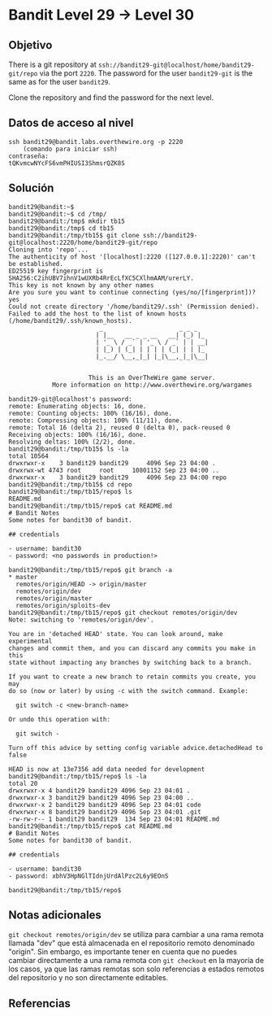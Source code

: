 # Bandit Level 29 → Level 30
## Objetivo
There is a git repository at `ssh://bandit29-git@localhost/home/bandit29-git/repo` via the port `2220`. The password for the user `bandit29-git` is the same as for the user `bandit29`.

Clone the repository and find the password for the next level.
## Datos de acceso al nivel
```
ssh bandit29@bandit.labs.overthewire.org -p 2220 
	(comando para iniciar ssh)
contraseña: 
tQKvmcwNYcFS6vmPHIUSI3ShmsrQZK8S
```
## Solución 
```pwd
bandit29@bandit:~$
bandit29@bandit:~$ cd /tmp/
bandit29@bandit:/tmp$ mkdir tb15 
bandit29@bandit:/tmp$ cd tb15
bandit29@bandit:/tmp/tb15$ git clone ssh://bandit29-git@localhost:2220/home/bandit29-git/repo
Cloning into 'repo'...
The authenticity of host '[localhost]:2220 ([127.0.0.1]:2220)' can't be established.
ED25519 key fingerprint is SHA256:C2ihUBV7ihnV1wUXRb4RrEcLfXC5CXlhmAAM/urerLY.
This key is not known by any other names
Are you sure you want to continue connecting (yes/no/[fingerprint])? yes
Could not create directory '/home/bandit29/.ssh' (Permission denied).
Failed to add the host to the list of known hosts (/home/bandit29/.ssh/known_hosts).
                         _                     _ _ _
                        | |__   __ _ _ __   __| (_) |_
                        | '_ \ / _` | '_ \ / _` | | __|
                        | |_) | (_| | | | | (_| | | |_
                        |_.__/ \__,_|_| |_|\__,_|_|\__|


                      This is an OverTheWire game server.
            More information on http://www.overthewire.org/wargames

bandit29-git@localhost's password:
remote: Enumerating objects: 16, done.
remote: Counting objects: 100% (16/16), done.
remote: Compressing objects: 100% (11/11), done.
remote: Total 16 (delta 2), reused 0 (delta 0), pack-reused 0
Receiving objects: 100% (16/16), done.
Resolving deltas: 100% (2/2), done.
bandit29@bandit:/tmp/tb15$ ls -la
total 10564
drwxrwxr-x    3 bandit29 bandit29     4096 Sep 23 04:00 .
drwxrwx-wt 4743 root     root     10801152 Sep 23 04:00 ..
drwxrwxr-x    3 bandit29 bandit29     4096 Sep 23 04:00 repo
bandit29@bandit:/tmp/tb15$ cd repo
bandit29@bandit:/tmp/tb15/repo$ ls
README.md
bandit29@bandit:/tmp/tb15/repo$ cat README.md
# Bandit Notes
Some notes for bandit30 of bandit.

## credentials

- username: bandit30
- password: <no passwords in production!>

bandit29@bandit:/tmp/tb15/repo$ git branch -a
* master
  remotes/origin/HEAD -> origin/master
  remotes/origin/dev
  remotes/origin/master
  remotes/origin/sploits-dev
bandit29@bandit:/tmp/tb15/repo$ git checkout remotes/origin/dev
Note: switching to 'remotes/origin/dev'.

You are in 'detached HEAD' state. You can look around, make experimental
changes and commit them, and you can discard any commits you make in this
state without impacting any branches by switching back to a branch.

If you want to create a new branch to retain commits you create, you may
do so (now or later) by using -c with the switch command. Example:

  git switch -c <new-branch-name>

Or undo this operation with:

  git switch -

Turn off this advice by setting config variable advice.detachedHead to false

HEAD is now at 13e7356 add data needed for development
bandit29@bandit:/tmp/tb15/repo$ ls -la
total 20
drwxrwxr-x 4 bandit29 bandit29 4096 Sep 23 04:01 .
drwxrwxr-x 3 bandit29 bandit29 4096 Sep 23 04:00 ..
drwxrwxr-x 2 bandit29 bandit29 4096 Sep 23 04:01 code
drwxrwxr-x 8 bandit29 bandit29 4096 Sep 23 04:01 .git
-rw-rw-r-- 1 bandit29 bandit29  134 Sep 23 04:01 README.md
bandit29@bandit:/tmp/tb15/repo$ cat README.md
# Bandit Notes
Some notes for bandit30 of bandit.

## credentials

- username: bandit30
- password: xbhV3HpNGlTIdnjUrdAlPzc2L6y9EOnS

bandit29@bandit:/tmp/tb15/repo$
```

## Notas adicionales
`git checkout remotes/origin/dev` se utiliza para cambiar a una rama remota llamada "dev" que está almacenada en el repositorio remoto denominado "origin". Sin embargo, es importante tener en cuenta que no puedes cambiar directamente a una rama remota con `git checkout` en la mayoría de los casos, ya que las ramas remotas son solo referencias a estados remotos del repositorio y no son directamente editables.
## Referencias